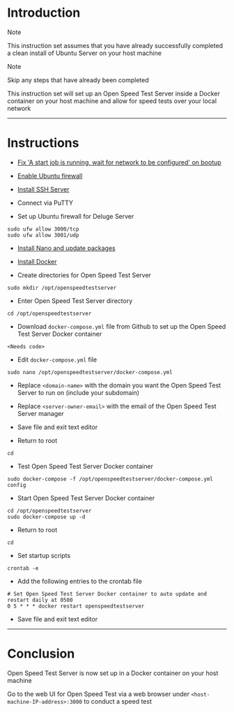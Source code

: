 # Introduction
> [!NOTE]
> This instruction set assumes that you have already successfully completed a clean install of Ubuntu Server on your host machine

> [!NOTE]
> Skip any steps that have already been completed

This instruction set will set up an Open Speed Test Server inside a Docker container on your host machine and allow for speed tests over your local network

-----
# Instructions
* [Fix 'A start job is running, wait for network to be configured' on bootup](/fix_network-bootup/README.md)

* [Enable Ubuntu firewall](/enable_firewall/README.md)

* [Install SSH Server](/install_ssh-server/README.md)

* Connect via PuTTY

* Set up Ubuntu firewall for Deluge Server
```
sudo ufw allow 3000/tcp
sudo ufw allow 3001/udp
```
* [Install Nano and update packages](/install_nano/README.md)

* [Install Docker](/install_docker/README.md)

* Create directories for Open Speed Test Server
```
sudo mkdir /opt/openspeedtestserver
```
* Enter Open Speed Test Server directory
```
cd /opt/openspeedtestserver
```
* Download `docker-compose.yml` file from Github to set up the Open Speed Test Server Docker container
```
<Needs code>
```
* Edit `docker-compose.yml` file
```
sudo nano /opt/openspeedtestserver/docker-compose.yml
```
* Replace `<domain-name>` with the domain you want the Open Speed Test Server to run on (include your subdomain)
	
* Replace `<server-owner-email>` with the email of the Open Speed Test Server manager

* Save file and exit text editor

* Return to root
```
cd
```
* Test Open Speed Test Server Docker container
```
sudo docker-compose -f /opt/openspeedtestserver/docker-compose.yml config
```
* Start Open Speed Test Server Docker container
```
cd /opt/openspeedtestserver
sudo docker-compose up -d
```
* Return to root
```
cd
```
* Set startup scripts
```
crontab -e
```
  * Add the following entries to the crontab file
```
# Set Open Speed Test Server Docker container to auto update and restart daily at 0500
0 5 * * * docker restart openspeedtestserver
```
  * Save file and exit text editor
-----
# Conclusion
Open Speed Test Server is now set up in a Docker container on your host machine

Go to the web UI for Open Speed Test via a web browser under `<host-machine-IP-address>:3000` to conduct a speed test
